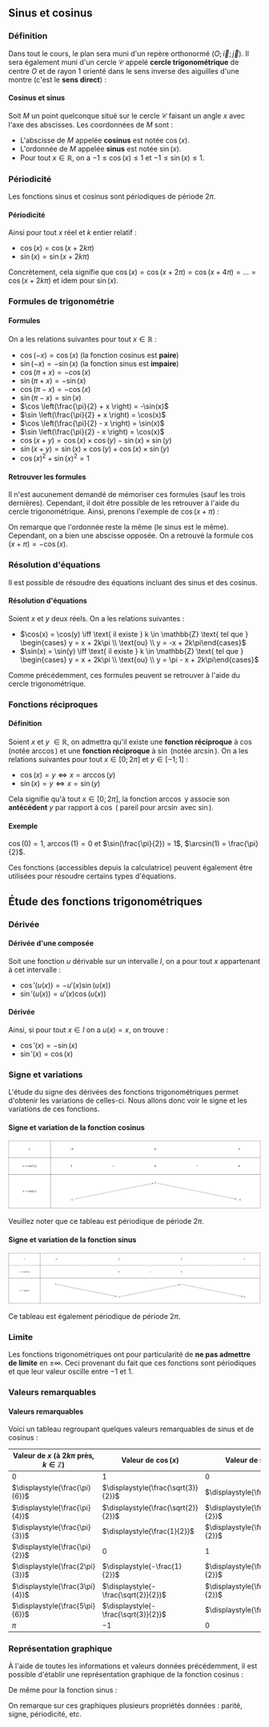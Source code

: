 ## Sinus et cosinus

### Définition

Dans tout le cours, le plan sera muni d'un repère orthonormé $(O; \overrightarrow{i}; \overrightarrow{j})$. Il sera
également muni d'un cercle $\mathcal{C}$ appelé **cercle trigonométrique** de centre $O$ et de rayon $1$ orienté dans le
sens inverse des aiguilles d'une montre (c'est le **sens direct**) :

<representation geogebra-id="t52gsb2h"></representation>

<bubble variant="formula">

#### Cosinus et sinus

Soit $M$ un point quelconque situé sur le cercle $\mathcal{C}$ faisant un angle $x$ avec l'axe des abscisses. Les
coordonnées de $M$ sont :

* L'abscisse de $M$ appelée **cosinus** est notée $\cos(x)$.
* L'ordonnée de $M$ appelée **sinus** est notée $\sin(x)$.
* Pour tout $x \in \mathbb{R}$, on a $-1 \leq \cos(x) \leq 1$ et $-1 \leq \sin(x) \leq 1$.

</bubble>

### Périodicité

Les fonctions sinus et cosinus sont périodiques de période $2\pi$.

<bubble variant="formula">

#### Périodicité

Ainsi pour tout $x$ réel et $k$ entier relatif :

* $\cos(x) = \cos(x + 2k\pi)$
* $\sin(x) = \sin(x + 2k\pi)$

</bubble>

<bubble variant="tip">

Concrètement, cela signifie que $\cos(x) = \cos(x + 2\pi) = \cos(x + 4\pi) = \dots = \cos(x + 2k\pi)$ et idem pour
$\sin(x)$.

</bubble>

### Formules de trigonométrie

<bubble variant="formula">

#### Formules

On a les relations suivantes pour tout $x \in \mathbb{R}$ :

* $\cos(-x) = \cos(x)$ (la fonction cosinus est **paire**)
* $\sin(-x) = -\sin(x)$ (la fonction sinus est **impaire**)
* $\cos(\pi + x) = -\cos(x)$
* $\sin(\pi + x) = -\sin(x)$
* $\cos(\pi - x) = -\cos(x)$
* $\sin(\pi - x) = \sin(x)$
* $\cos \left(\frac{\pi}{2} + x \right) = -\sin(x)$
* $\sin \left(\frac{\pi}{2} + x \right) = \cos(x)$
* $\cos \left(\frac{\pi}{2} - x \right) = \sin(x)$
* $\sin \left(\frac{\pi}{2} - x \right) = \cos(x)$
* $\cos(x + y) = \cos(x) \times \cos(y) - \sin(x) \times \sin(y)$
* $\sin(x + y) = \sin(x) \times \cos(y) + \cos(x) \times \sin(y)$
* $\cos(x)^2 + \sin(x)^2 = 1$

</bubble>

<bubble variant="tip">

#### Retrouver les formules

Il n'est aucunement demandé de mémoriser ces formules (sauf les trois dernières). Cependant, il doit être possible de
les retrouver à l'aide du cercle trigonométrique. Ainsi, prenons l'exemple de $\cos(x + \pi)$ :

<representation geogebra-id="xghkwjkf"></representation>

On remarque que l'ordonnée reste la même (le sinus est le même). Cependant, on a bien une abscisse opposée. On a
retrouvé la formule $\cos(x + \pi) = -\cos(x)$.

</bubble>

### Résolution d'équations

Il est possible de résoudre des équations incluant des sinus et des cosinus.

<bubble variant="formula">

#### Résolution d'équations

Soient $x$ et $y$ deux réels. On a les relations suivantes :

* $\cos(x) = \cos(y) \iff \text{ il existe } k \in \mathbb{Z} \text{ tel que } \begin{cases} y = x + 2k\pi \\ \text{ou}
  \\ y = -x + 2k\pi\end{cases}$
* $\sin(x) = \sin(y) \iff \text{ il existe } k \in \mathbb{Z} \text{ tel que } \begin{cases} y = x + 2k\pi \\ \text{ou}
  \\ y = \pi - x + 2k\pi\end{cases}$

</bubble>

Comme précédemment, ces formules peuvent se retrouver à l'aide du cercle trigonométrique.

### Fonctions réciproques

<bubble variant="formula">

#### Définition

Soient $x$ et $y$ $\in \mathbb{R}$, on admettra qu'il existe une **fonction réciproque** à $\cos$ (notée $\arccos$) et
une **fonction réciproque** à $\sin$ (notée $\arcsin$). On a les relations suivantes pour tout $x \in [0; 2\pi]$ et $y
\in [-1; 1]$ :

* $\cos(x) = y \iff x = \arccos(y)$
* $\sin(x) = y \iff x = \sin(y)$

</bubble>

Cela signifie qu'à tout $x \in [0; 2\pi]$, la fonction $\arccos$ y associe son **antécédent** $y$ par rapport à $\cos$ (
pareil pour $\arcsin$ avec $\sin$).

<bubble variant="tip">

#### Exemple

$\cos(0) = 1$, $\arccos(1) = 0$ et $\sin(\frac{\pi}{2}) = 1$, $\arcsin(1) = \frac{\pi}{2}$.

</bubble>

Ces fonctions (accessibles depuis la calculatrice) peuvent également être utilisées pour résoudre certains types
d'équations.

## Étude des fonctions trigonométriques

### Dérivée

<bubble variant="formula">

#### Dérivée d'une composée

Soit une fonction $u$ dérivable sur un intervalle $I$, on a pour tout $x$ appartenant à cet intervalle :

* $\cos'(u(x)) = -u'(x)\sin(u(x))$
* $\sin'(u(x)) = u'(x)\cos(u(x))$

</bubble>

<bubble variant="formula">

#### Dérivée

Ainsi, si pour tout $x \in I$ on a $u(x) = x$, on trouve :

* $\cos'(x) = -\sin(x)$
* $\sin'(x) = \cos(x)$

</bubble>

### Signe et variations

L'étude du signe des dérivées des fonctions trigonométriques permet d'obtenir les variations de celles-ci. Nous allons
donc voir le signe et les variations de ces fonctions.

<bubble variant="formula" content-width="big">

#### Signe et variation de la fonction cosinus

![Tableau de variations de la fonction cosinus](/img/lessons/terminale/fonctions-trigonometriques/variations-cos.svg)

Veuillez noter que ce tableau est périodique de période $2\pi$.

</bubble>

<bubble variant="formula" content-width="big">

#### Signe et variation de la fonction sinus

![Tableau de variations de la fonction sinus](/img/lessons/terminale/fonctions-trigonometriques/variations-sin.svg)

Ce tableau est également périodique de période $2\pi$.

</bubble>

### Limite

Les fonctions trigonométriques ont pour particularité de **ne pas admettre de limite** en $\pm\infty$. Ceci provenant du
fait que ces fonctions sont périodiques et que leur valeur oscille entre $-1$ et $1$.

### Valeurs remarquables

<bubble variant="formula">

#### Valeurs remarquables

Voici un tableau regroupant quelques valeurs remarquables de sinus et de cosinus :

| Valeur de $x$ (à $2k\pi$ près, $k \in \mathbb{Z}$) | Valeur de $\cos(x)$                  | Valeur de $\sin(x)$                 |
| -------------------------------------------------- | ------------------------------------ | ----------------------------------- |
| $0$                                                | $1$                                  | $0$                                 |
| $\displaystyle{\frac{\pi}{6}}$                     | $\displaystyle{\frac{\sqrt{3}}{2}}$  | $\displaystyle{\frac{1}{2}}$        |
| $\displaystyle{\frac{\pi}{4}}$                     | $\displaystyle{\frac{\sqrt{2}}{2}}$  | $\displaystyle{\frac{\sqrt{2}}{2}}$ |
| $\displaystyle{\frac{\pi}{3}}$                     | $\displaystyle{\frac{1}{2}}$         | $\displaystyle{\frac{\sqrt{3}}{2}}$ |
| $\displaystyle{\frac{\pi}{2}}$                     | $0$                                  | $1$                                 |
| $\displaystyle{\frac{2\pi}{3}}$                    | $\displaystyle{-\frac{1}{2}}$        | $\displaystyle{\frac{\sqrt{3}}{2}}$ |
| $\displaystyle{\frac{3\pi}{4}}$                    | $\displaystyle{-\frac{\sqrt{2}}{2}}$ | $\displaystyle{\frac{\sqrt{2}}{2}}$ |
| $\displaystyle{\frac{5\pi}{6}}$                    | $\displaystyle{-\frac{\sqrt{3}}{2}}$ | $\displaystyle{\frac{1}{2}}$        |
| $\pi$                                              | $-1$                                 | $0$                                 |

</bubble>

### Représentation graphique

À l'aide de toutes les informations et valeurs données précédemment, il est possible d'établir une représentation
graphique de la fonction cosinus :

<representation geogebra-id="zhwqmkjd"></representation>

De même pour la fonction sinus :

<representation geogebra-id="gkpmaugu"></representation>

On remarque sur ces graphiques plusieurs propriétés données : parité, signe, périodicité, etc.
